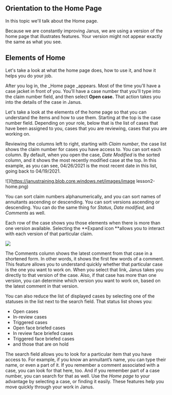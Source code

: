 ## Orientation to the Home Page

In this topic we'll talk about the Home page. 

Because we are constantly improving Janus, we are using a version of the home page that illustrates features. Your version might not appear exactly the same as what you see. 

## Elements of Home

Let's take a look at what the home page does, how to use it, and how it helps you do your job. 

After you log in, the _Home page _appears. Most of the time you'll have a case jacket in front of you. You’ll have a case number that you'll type into the claim number field, and then select **Open case.** That action takes you into the details of the case in Janus. 

Let's take a look at the elements of the home page so that you can understand the items and how to use them. Starting at the top is the case number field. Depending on your role, below that is the list of cases that have been assigned to you, cases that you are reviewing, cases that you are working on. 

Reviewing the columns left to right, starting with _Claim number_, the case list shows the claim number for cases you have access to. You can sort each column. By default, when you open the case, _Date Modified_ is the sorted column, and it shows the most recently modified case at the top. In this example, as you can see, 04/26/2021 is the most recent date in this list, going back to 04/19/2021.

![](https://janustraining.blob.core.windows.net/images/image lesson2-home.png)

You can sort claim numbers alphanumerically, and you can sort names of annuitants ascending or descending. You can sort versions ascending or descending. You can do the same thing for _Status_, _Date modified,_ and _Comments_ as well. 

Each row of the case shows you those elements when there is more than one version available. Selecting the **Expand icon **allows you to interact with each version of that particular claim. 

![](https://janustraining.blob.core.windows.net/images/lesson2-expand.png)

The Comments column shows the latest comment from that case in a shortened form. In other words, it shows the first few words of a comment. This feature allows you to understand quickly whether that particular case is the one you want to work on. When you select that link, Janus takes you directly to that version of the case. Also, if that case has more than one version, you can determine which version you want to work on, based on the latest comment in that version.

You can also reduce the list of displayed cases by selecting one of the statuses in the list next to the search field. That status list shows you: 

* Open cases
* In-review cases
* Triggered cases
* Open face briefed cases
* In review face briefed cases 
* Triggered face briefed cases
* and those that are on hold 

The search field allows you to look for a particular item that you have access to. For example, if you know an annuitant’s name, you can type their name, or even a part of it. If you remember a comment associated with a case, you can look for that here, too. And if you remember part of a case number, you can search for that as well.  Use the _Home page_ to your advantage by selecting a case, or finding it easily. These features help you move quickly through your work in Janus.
